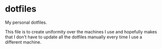 # dotfiles
My personal dotfiles.

This file is to create uniformity over the machines I use and hopefully makes that I don't have to update all the dotfiles manually every time I use a different machine.
